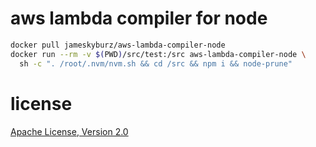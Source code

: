 # aws lambda compiler for node

```sh
docker pull jameskyburz/aws-lambda-compiler-node
docker run --rm -v $(PWD)/src/test:/src aws-lambda-compiler-node \
  sh -c ". /root/.nvm/nvm.sh && cd /src && npm i && node-prune"
```

# license

[Apache License, Version 2.0](LICENSE)

